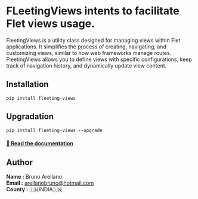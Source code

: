 
# FLeetingViews intents to facilitate Flet views usage.


FleetingViews is a utility class designed for managing views within Flet applications. It simplifies the process of creating, navigating, and customizing views, similar to how web frameworks manage routes. FleetingViews allows you to define views with specific configurations, keep track of navigation history, and dynamically update view content.

## Installation
```
pip install fleeting-views
```

## Upgradation
```
pip install fleeting-views --upgrade
```


#### [📖 Read the documentation ](https://arellanobrunoc.github.io/fletingviews-docs)


## Author

<b>Name :</b> Bruno Arellano<br>
<b>Email :</b> arellanobruno@hotmail.com<br>
<b>County :</b> 🇮🇳INDIA🇮🇳<br>

